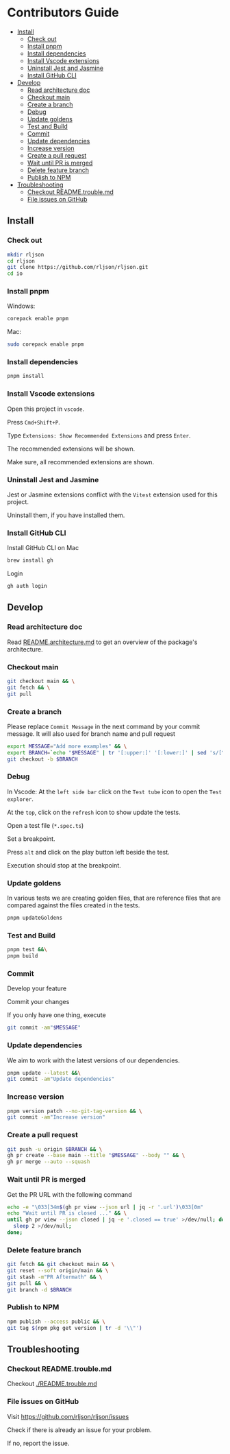 <!--
// @license
// Copyright (c) 2025 Rljson
//
// Use of this source code is governed by terms that can be
// found in the LICENSE file in the root of this package.
-->

# Contributors Guide

- [Install](#install)
  - [Check out](#check-out)
  - [Install pnpm](#install-pnpm)
  - [Install dependencies](#install-dependencies)
  - [Install Vscode extensions](#install-vscode-extensions)
  - [Uninstall Jest and Jasmine](#uninstall-jest-and-jasmine)
  - [Install GitHub CLI](#install-github-cli)
- [Develop](#develop)
  - [Read architecture doc](#read-architecture-doc)
  - [Checkout main](#checkout-main)
  - [Create a branch](#create-a-branch)
  - [Debug](#debug)
  - [Update goldens](#update-goldens)
  - [Test and Build](#test-and-build)
  - [Commit](#commit)
  - [Update dependencies](#update-dependencies)
  - [Increase version](#increase-version)
  - [Create a pull request](#create-a-pull-request)
  - [Wait until PR is merged](#wait-until-pr-is-merged)
  - [Delete feature branch](#delete-feature-branch)
  - [Publish to NPM](#publish-to-npm)
- [Troubleshooting](#troubleshooting)
  - [Checkout README.trouble.md](#checkout-readmetroublemd)
  - [File issues on GitHub](#file-issues-on-github)

<!-- ........................................................................-->

## Install

### Check out

```bash
mkdir rljson
cd rljson
git clone https://github.com/rljson/rljson.git
cd io
```

### Install pnpm

Windows:

```bash
corepack enable pnpm
```

Mac:

```bash
sudo corepack enable pnpm
```

### Install dependencies

```bash
pnpm install
```

### Install Vscode extensions

Open this project in `vscode`.

Press `Cmd+Shift+P`.

Type `Extensions: Show Recommended Extensions` and press `Enter`.

The recommended extensions will be shown.

Make sure, all recommended extensions are shown.

### Uninstall Jest and Jasmine

Jest or Jasmine extensions conflict with the `Vitest` extension used for this
project.

Uninstall them, if you have installed them.

### Install GitHub CLI

Install GitHub CLI on Mac

```bash
brew install gh
```

Login

```bash
gh auth login
```

<!-- ........................................................................-->

## Develop

### Read architecture doc

Read [README.architecture.md](./README.architecture.md) to get an overview
of the package's architecture.

### Checkout main

```bash
git checkout main && \
git fetch && \
git pull
```

### Create a branch

Please replace `Commit Message` in the next command by your commit message.
It will also used for branch name and pull request

```bash
export MESSAGE="Add more examples" && \
export BRANCH=`echo "$MESSAGE" | tr '[:upper:]' '[:lower:]' | sed 's/[^a-z0-9_]/_/g'` &&\
git checkout -b $BRANCH
```

### Debug

In Vscode: At the `left side bar` click on the `Test tube` icon to open the `Test explorer`.

At the `top`, click on the `refresh` icon to show update the tests.

Open a test file (`*.spec.ts`)

Set a breakpoint.

Press `alt` and click on the play button left beside the test.

Execution should stop at the breakpoint.

### Update goldens

In various tests we are creating golden files, that are reference files that
are compared against the files created in the tests.

```bash
pnpm updateGoldens
```

### Test and Build

```bash
pnpm test &&\
pnpm build
```

### Commit

Develop your feature

Commit your changes

If you only have one thing, execute

```bash
git commit -am"$MESSAGE"
```

### Update dependencies

We aim to work with the latest versions of our dependencies.

```bash
pnpm update --latest &&\
git commit -am"Update dependencies"
```

### Increase version

```bash
pnpm version patch --no-git-tag-version && \
git commit -am"Increase version"
```

### Create a pull request

```bash
git push -u origin $BRANCH && \
gh pr create --base main --title "$MESSAGE" --body "" && \
gh pr merge --auto --squash

```

### Wait until PR is merged

Get the PR URL with the following command

```bash
echo -e "\033[34m$(gh pr view --json url | jq -r '.url')\033[0m"
echo "Wait until PR is closed ..." && \
until gh pr view --json closed | jq -e '.closed == true' >/dev/null; do
  sleep 2 >/dev/null;
done;
```

### Delete feature branch

```bash
git fetch && git checkout main && \
git reset --soft origin/main && \
git stash -m"PR Aftermath" && \
git pull && \
git branch -d $BRANCH
```

### Publish to NPM

```bash
npm publish --access public && \
git tag $(npm pkg get version | tr -d '\\"')
```

<!-- ........................................................................-->

## Troubleshooting

### Checkout README.trouble.md

Checkout [./README.trouble.md](./README.trouble.md)

### File issues on GitHub

Visit <https://github.com/rljson/rljson/issues>

Check if there is already an issue for your problem.

If no, report the issue.
